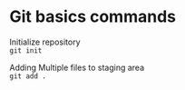 # Git basics commands

Initialize repository
<br>`git init`

Adding Multiple files to staging area 
<br>`git add .`